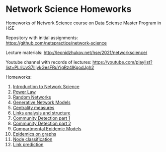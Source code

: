 # Network Science Homeworks
Homeworks of Network Science course on Data Sciense Master Program in HSE

Repository with initial assignments: https://github.com/netspractice/network-science

Lecture materials: http://leonidzhukov.net/hse/2021/networkscience/

Youtube channel with records of lectures: https://youtube.com/playlist?list=PLriUvS7IljvkGesFRuYjqRz4lKgodJgh2

Homeworks:
1. [Introduction to Network Science](https://github.com/upayuryeva/Network_Science_Homeworks/blob/main/NS_HW_1.ipynb)
2. [Power Law](https://github.com/upayuryeva/Network_Science_Homeworks/blob/main/NS_HW_1.ipynb)
3. [Random Networks](https://github.com/upayuryeva/Network_Science_Homeworks/blob/main/NS_HW_3_Random_Networks.ipynb)
4. [Generative Network Models](https://github.com/upayuryeva/Network_Science_Homeworks/blob/main/NS_HW_4_Generative_Network_Models.ipynb)
5. [Centrality measures](https://github.com/upayuryeva/Network_Science_Homeworks/blob/main/NS_HW_5_Centrality_measures.ipynb)
6. [Links analysis and structure](https://github.com/upayuryeva/Network_Science_Homeworks/blob/main/NS_HW_6_Links_analysis_and_structure.ipynb)
7. [Community Detection part 1](https://github.com/upayuryeva/Network_Science_Homeworks/blob/main/NS_HW_7_Community_Detection.ipynb)
8. [Community Detection part 2](https://github.com/upayuryeva/Network_Science_Homeworks/blob/main/NS_HW_8_Community_Detection_part_2.ipynb)
9. [Compartmental Epidemic Models](https://github.com/upayuryeva/Network_Science_Homeworks/blob/main/NS_HW_9_Compartmental_Epidemic_Models.ipynb)
10. [Epidemics on graphs](https://github.com/upayuryeva/Network_Science_Homeworks/blob/main/NS_HW_10_Epidemics_on_graphs.ipynb)
11. [Node classification](https://github.com/upayuryeva/Network_Science_Homeworks/blob/main/NS_HW_11_Node_Classification.ipynb)
12. [Link prediction](https://github.com/upayuryeva/Network_Science_Homeworks/blob/main/NS_HW_12_Link_Prediction.ipynb)
